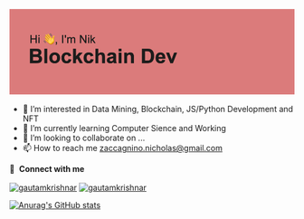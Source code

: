 ![alt text](https://raw.githubusercontent.com/JustZacca/JustZacca/main/header.png)
- 👀 I’m interested in Data Mining, Blockchain, JS/Python Development and NFT
- 🌱 I’m currently learning Computer Sience and Working
- 💞️ I’m looking to collaborate on ...
- 📫 How to reach me zaccagnino.nicholas@gmail.com

🔗 &nbsp;**Connect with me**

<a href="https://twitter.com/JustZacca" target="blank"><img align="center" src="https://raw.githubusercontent.com/rahuldkjain/github-profile-readme-generator/master/src/images/icons/Social/twitter.svg" alt="gautamkrishnar" height="30" width="40" /></a>
<a href="https://www.linkedin.com/in/zaccagnino-nicholas/" target="blank"><img align="center" src="https://raw.githubusercontent.com/rahuldkjain/github-profile-readme-generator/master/src/images/icons/Social/linked-in-alt.svg" alt="gautamkrishnar" height="30" width="40" /></a>


[![Anurag's GitHub stats](https://github-readme-stats.vercel.app/api?username=JustZacca&show_icons=true&theme=tokyonight)](https://github.com/anuraghazra/github-readme-stats)

<!---
JustZacca/JustZacca is a ✨ special ✨ repository because its `README.md` (this file) appears on your GitHub profile.
You can click the Preview link to take a look at your changes.
--->
